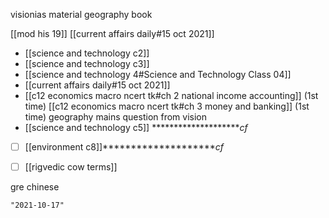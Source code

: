 visionias material
	geography book

[[mod his 19]]
[[current affairs daily#15 oct 2021]]
- [[science and technology c2]]
- [[science and technology c3]]
- [[science and technology 4#Science and Technology Class 04]]
- [[current affairs daily#15 oct 2021]]
- [[c12 economics macro ncert tk#ch 2 national income accounting]] (1st time)
[[c12 economics macro ncert tk#ch 3 money and banking]] (1st time)
geography mains question from vision
- [[science and technology c5]] ********************_cf_
- [ ] [[environment c8]]********************_cf_

- [ ] [[rigvedic cow terms]]

gre
chinese
```query 2021-10-08 16:57
"2021-10-17"
```